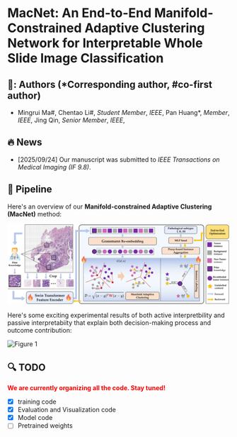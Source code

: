 # MacNet: An End-to-End Manifold-Constrained Adaptive Clustering Network for Interpretable Whole Slide Image Classification 

## 🤹: Authors (*Corresponding author, #co-first author)
- Mingrui Ma#, Chentao Li#, _Student Member_, _IEEE_, Pan Huang*, _Member_, _IEEE_, Jing Qin, _Senior Member_, _IEEE_,

## :fire: News
- [2025/09/24] Our manuscript was submitted to _IEEE Transactions on Medical Imaging (IF 9.8)_.



## :rocket: Pipeline

Here's an overview of our **Manifold-constrained Adaptive Clustering (MacNet)** method:

![Figure 1](./images/MacNet_main.png)

Here's some exciting experimental results of both active interpretbility and passive interpretabiity that explain both decision-making process and outcome contribution:

![Figure 1](./images/vis_whole.png)

## :mag: TODO
<font color="red">**We are currently organizing all the code. Stay tuned!**</font>
- [x] training code
- [x] Evaluation and Visualization code
- [x] Model code
- [ ] Pretrained weights
